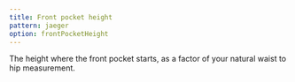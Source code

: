 ```yaml
---
title: Front pocket height
pattern: jaeger
option: frontPocketHeight
---
```


The height where the front pocket starts, as a factor of your natural waist to hip measurement.
